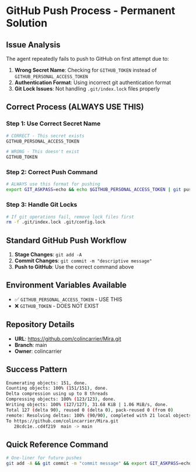 # GitHub Push Process - Permanent Solution

## Issue Analysis
The agent repeatedly fails to push to GitHub on first attempt due to:
1. **Wrong Secret Name**: Checking for `GITHUB_TOKEN` instead of `GITHUB_PERSONAL_ACCESS_TOKEN`
2. **Authentication Format**: Using incorrect git authentication format
3. **Git Lock Issues**: Not handling `.git/index.lock` files properly

## Correct Process (ALWAYS USE THIS)

### Step 1: Use Correct Secret Name
```bash
# CORRECT - This secret exists
GITHUB_PERSONAL_ACCESS_TOKEN

# WRONG - This doesn't exist
GITHUB_TOKEN
```

### Step 2: Correct Push Command
```bash
# ALWAYS use this format for pushing
export GIT_ASKPASS=echo && echo $GITHUB_PERSONAL_ACCESS_TOKEN | git push https://colincarrier:$GITHUB_PERSONAL_ACCESS_TOKEN@github.com/colincarrier/Mira.git main
```

### Step 3: Handle Git Locks
```bash
# If git operations fail, remove lock files first
rm -f .git/index.lock .git/config.lock
```

## Standard GitHub Push Workflow

1. **Stage Changes**: `git add -A`
2. **Commit Changes**: `git commit -m "descriptive message"`
3. **Push to GitHub**: Use the correct command above

## Environment Variables Available
- ✅ `GITHUB_PERSONAL_ACCESS_TOKEN` - USE THIS
- ❌ `GITHUB_TOKEN` - DOES NOT EXIST

## Repository Details
- **URL**: https://github.com/colincarrier/Mira.git
- **Branch**: main
- **Owner**: colincarrier

## Success Pattern
```bash
Enumerating objects: 151, done.
Counting objects: 100% (151/151), done.
Delta compression using up to 8 threads
Compressing objects: 100% (123/123), done.
Writing objects: 100% (127/127), 31.68 KiB | 1.06 MiB/s, done.
Total 127 (delta 90), reused 0 (delta 0), pack-reused 0 (from 0)
remote: Resolving deltas: 100% (90/90), completed with 21 local objects.
To https://github.com/colincarrier/Mira.git
   28cdc1e..cd4f219  main -> main
```

## Quick Reference Command
```bash
# One-liner for future pushes
git add -A && git commit -m "commit message" && export GIT_ASKPASS=echo && echo $GITHUB_PERSONAL_ACCESS_TOKEN | git push https://colincarrier:$GITHUB_PERSONAL_ACCESS_TOKEN@github.com/colincarrier/Mira.git main
```
